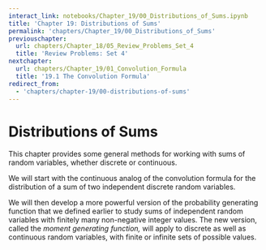 ```yaml
---
interact_link: notebooks/Chapter_19/00_Distributions_of_Sums.ipynb
title: 'Chapter 19: Distributions of Sums'
permalink: 'chapters/Chapter_19/00_Distributions_of_Sums'
previouschapter:
  url: chapters/Chapter_18/05_Review_Problems_Set_4
  title: 'Review Problems: Set 4'
nextchapter:
  url: chapters/Chapter_19/01_Convolution_Formula
  title: '19.1 The Convolution Formula'
redirect_from:
  - 'chapters/chapter-19/00-distributions-of-sums'
---
```


# Distributions of Sums

This chapter provides some general methods for working with sums of random variables, whether discrete or continuous. 

We will start with the continuous analog of the convolution formula for the distribution of a sum of two independent discrete random variables.

We will then develop a more powerful version of the probability generating function that we defined earlier to study sums of independent random variables with finitely many non-negative integer values. The new version, called the *moment generating function,* will apply to discrete as well as continuous random variables, with finite or infinite sets of possible values.
